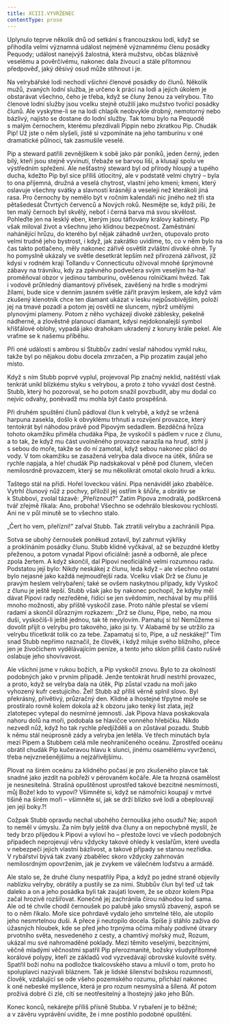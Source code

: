 ```yaml
---
title: XCIII.VYVRŽENEC
contentType: prose
---
```


  

Uplynulo teprve několik dnů od setkání s francouzskou lodí, když se přihodila velmi významná událost nejméně významnému členu posádky Pequody; událost nanejvýš žalostná, která mužstvu, občas bláznivě veselému a pověrčivému, nakonec dala živoucí a stále přítomnou předpověď, jaký děsivý osud může stihnout i je.

Na velrybářské lodi nechodí všichni členové posádky do člunů. Několik mužů, zvaných lodní služba, je určeno k práci na lodi a jejich úkolem je obstarávat všechno, čeho je třeba, když se čluny ženou za velrybou. Tito členové lodní služby jsou vcelku stejně otužilí jako mužstvo tvořící posádky člunů. Ale vyskytne-li se na lodi chlapík neobvykle drobný, nemotorný nebo bázlivý, najisto se dostane do lodní služby. Tak tomu bylo na Pequodě s malým černochem, kterému přezdívali Pippin nebo zkratkou Pip. Chudák Pip! Už jste o něm slyšeli, jistě si vzpomínáte na jeho tamburínu v oné dramatické půlnoci, tak zasmušile veselé.

Pip a steward patřili zevnějškem k sobě jako pár poníků, jeden černý, jeden bílý, kteří jsou stejně vyvinutí, třebaže se barvou liší, a klusají spolu ve výstředním spřežení. Ale nešťastný steward byl od přírody hloupý a tupého ducha, kdežto Pip byl sice příliš útlocitný, ale v podstatě velmi chytrý – byla to ona příjemná, družná a veselá chytrost, vlastní jeho kmeni; kmeni, který oslavuje všechny svátky a slavnosti krásněji a veseleji než kterákoli jiná rasa. Pro černochy by nemělo být v ročním kalendáři nic jiného než tři sta pětašedesát Čtvrtých červenců a Nových roků. Nesmějte se, když píši, že ten malý černoch byl skvělý, neboť i černá barva má svou skvělost. Pohleďte jen na lesklý eben, kterým jsou táflovány královy kabinety. Pip však miloval život a všechnu jeho klidnou bezpečnost. Zaměstnání nahánějící hrůzu, do kterého byl nějak záhadně uvržen, otupovalo proto velmi trudně jeho bystrost, i když, jak zakrátko uvidíme, to, co v něm bylo na čas takto potlačeno, měly nakonec zářivě osvětlit zvláštní divoké ohně. Ty ho pomyslně ukázaly ve světle desetkrát lepším než přirozená zářivost, jíž kdysi v rodném kraji Tollandu v Connecticutu oživoval mnohé šprýmovné zábavy na trávníku, kdy za zpěvného podvečera svým veselým ha-ha! proměňoval obzor v jedinou tamburínu, ověšenou rolničkami hvězd. Tak i vodově průhledný diamantový přívěsek, zavěšený na hrdle s modrými žilami, bude sice v denním jasném světle zářit pravým leskem, ale když vám zkušený klenotník chce ten diamant ukázat v lesku nejpůsobivějším, položí jej na tmavé pozadí a potom jej osvětlí ne sluncem, nýbrž umělými plynovými plameny. Potom z něho vycházejí divoké záblesky, pekelně nádherné, a zlověstně planoucí diamant, kdysi nejdokonalejší symbol křišťálové oblohy, vypadá jako drahokam ukradený z koruny krále pekel. Ale vraťme se k našemu příběhu.

Při oné události s ambrou si Stubbův zadní veslař náhodou vymkl ruku, takže byl po nějakou dobu docela zmrzačen, a Pip prozatím zaujal jeho místo.

Když s ním Stubb poprvé vyplul, projevoval Pip značný neklid, naštěstí však tenkrát unikl blízkému styku s velrybou, a proto z toho vyvázl dost čestně. Stubb, který ho pozoroval, se ho potom snažil povzbudit, aby mu dodal co nejvíc odvahy, poněvadž mu mohla být často prospěšná.

Při druhém spuštění člunů pádloval člun k velrybě, a když se vržená harpuna zasekla, došlo k obvyklému trhnutí a rozvíjení provazce, který tentokrát byl náhodou právě pod Pipovým sedadlem. Bezděčná hrůza tohoto okamžiku přiměla chudáka Pipa, že vyskočil s pádlem v ruce z člunu, a to tak, že když mu část uvolněného provazce narazila na hruď, strhl ji s sebou do moře, takže se do ní zamotal, když sebou nakonec plácl do vody. V tom okamžiku se zasažená velryba dala divoce na útěk, šňůra se rychle napjala, a hle! chudák Pip nadskakoval v pěně pod člunem, vlečen nemilosrdně provazcem, který se mu několikrát omotal okolo hrudi a krku.

Taštego stál na přídi. Hořel loveckou vášní. Pipa nenáviděl jako zbabělce. Vytrhl člunový nůž z pochvy, přiložil jej ostřím k šňůře, a obrátiv se k Stubbovi, zvolal tázavě: „Přeříznout?“ Zatím Pipova zmodralá, podškrcená tvář zřejmě říkala: Ano, proboha! Všechno se odehrálo bleskovou rychlostí. Ani ne v půl minutě se to všechno stalo.

„Čert ho vem, přeřízni!“ zařval Stubb. Tak ztratili velrybu a zachránili Pipa.

Sotva se ubohý černoušek poněkud zotavil, byl zahrnut výkřiky a proklínáním posádky člunu. Stubb klidně vyčkával, až se bezuzdné kletby přeženou, a potom vynadal Pipovi oficiálně: jasně a odborně, ale přece zpola žertem. A když skončil, dal Pipovi neoficiálně velmi rozumnou radu. Podstatou její bylo: Nikdy neskákej z člunu, leda když – ale všechno ostatní bylo nejasné jako každá nejmoudřejší rada. Vcelku však Drž se člunu je pravým heslem velrybaření; také se ovšem naskytnou případy, kdy Vyskoč z člunu je ještě lepší. Stubb však jako by nakonec pochopil, že kdyby měl dávat Pipovi rady nezředěné, řídící se jen svědomím, nechával by mu příliš mnoho možnosti, aby příště vyskočil zase. Proto náhle přestal se všemi radami a skončil důrazným rozkazem: „Drž se člunu, Pipe, nebo, na mou duši, vyskočíš-li ještě jednou, tak tě nevylovím. Pamatuj si to! Nemůžeme si dovolit přijít o velrybu pro takového, jako jsi ty. V Alabamě by se utržilo za velrybu třicetkrát tolik co za tebe. Zapamatuj si to, Pipe, a už neskákej!“ Tím snad Stubb nepřímo naznačil, že člověk, i když miluje svého bližního, přece jen je živočichem vydělávajícím peníze, a tento jeho sklon příliš často rušivě oslabuje jeho shovívavost.

Ale všichni jsme v rukou božích, a Pip vyskočil znovu. Bylo to za okolností podobných jako v prvním případě. Jenže tentokrát hrudí nestrhl provazec, a proto, když se velryba dala na útěk, Pip zůstal vzadu na moři jako vyhozený kufr cestujícího. Žel! Stubb až příliš věrně splnil slovo. Byl překrásný, přívětivý, průzračný den. Klidné a lhostejné třpytné moře se prostíralo rovně kolem dokola až k obzoru jako tenký list zlata, jejž zlatotepec vytepal do nesmírné jemnosti. Jak Pipova hlava poskakovala nahoru dolů na moři, podobala se hlavičce vonného hřebíčku. Nikdo nezvedl nůž, když ho tak rychle předjížděli a on zůstával pozadu. Stubb k němu stál neúprosně zády a velryba jen letěla. Ve třech minutách byla mezi Pipem a Stubbem celá míle neohraničeného oceánu. Zprostřed oceánu obrátil chudák Pip kučeravou hlavu k slunci, jinému osamělému vyvrženci, třeba nejvznešenějšímu a nejzářivějšímu.

Plovat na širém oceánu za klidného počasí je pro zkušeného plavce tak snadné jako jezdit na pobřeží v pérovaném kočáře. Ale ta hrozná osamělost je nesnesitelná. Strašná opuštěnost uprostřed takové bezcitné nesmírnosti, můj Bože! kdo to vypoví? Všimněte si, když se námořníci koupají v mrtvé tišině na širém moři – všimněte si, jak se drží blízko své lodi a obeplouvají jen její boky.?!

Cožpak Stubb opravdu nechal ubohého černouška jeho osudu? Ne; aspoň to neměl v úmyslu. Za ním byly ještě dva čluny a on nepochybně myslil, že tedy brzo přijedou k Pipovi a vyloví ho – přestože lovci ve všech podobných případech neprojevují věru vždycky takové ohledy k veslařům, které uvedla v nebezpečí jejich vlastní bázlivost, a takové případy se stanou nezřídka. V rybářství bývá tak zvaný zbabělec skoro vždycky zahrnován nemilosrdným opovržením, jak je zvykem ve válečném loďstvu a armádě.

Ale stalo se, že druhé čluny nespatřily Pipa, a když po jedné straně objevily nablízku velryby, obrátily a pustily se za nimi. Stubbův člun byl teď už tak daleko a on a jeho posádka byli tak zaujati lovem, že se obzor kolem Pipa začal hrozivě rozšiřovat. Konečně jej zachránila čirou náhodou loď sama. Ale od té chvíle chodil černoušek po palubě jako smyslů zbavený, aspoň se to o něm říkalo. Moře sice pohrdavě vydalo jeho smrtelné tělo, ale utopilo jeho nesmrtelnou duši. A přece ji neutopilo docela. Spíše ji stáhlo zaživa do úžasných hloubek, kde se před jeho trpnýma očima míhaly podivné útvary prvotního světa, nesvedeného z cesty, a chamtivý mořský muž, Rozum, ukázal mu své nahromaděné poklady. Mezi těmito veselými, bezcitnými, věčně mladými věčnostmi spatřil Pip přerozmanité, božsky všudypřítomné korálové polypy, kteří ze základů vod vyzvedávají obrovské kulovité světy. Spatřil boží nohu na podložce tkalcovského stavu a mluvil o tom, proto ho spoluplavci nazývali bláznem. Tak je lidské šílenství božskou rozumností, člověk, vzdalující se ode všeho pozemského rozumu, přichází nakonec k oné nebeské myšlence, která je pro rozum nesmyslná a šílená. Ať potom prožívá dobré či zlé, cítí se neotřesitelný a lhostejný jako jeho Bůh.

Konec konců, nekárejte příliš přísně Stubba. V rybaření je to běžné; a v závěru vyprávění uvidíte, že i mne postihlo podobné opuštění.
